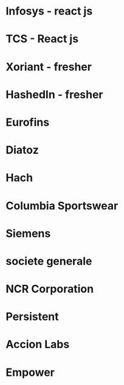 # Infosys - react js

# TCS - React js

# Xoriant - fresher

# HashedIn - fresher

# Eurofins

# Diatoz

# Hach

# Columbia Sportswear

# Siemens

# societe generale

# NCR Corporation

# Persistent

# Accion Labs

# Empower
